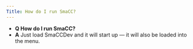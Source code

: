 ```yaml
---
Title: How do I run SmaCC?
---
```


- **Q How do I run SmaCC?**
- **A** Just load SmaCCDev and it will start up &mdash; it will also be loaded into the menu.
